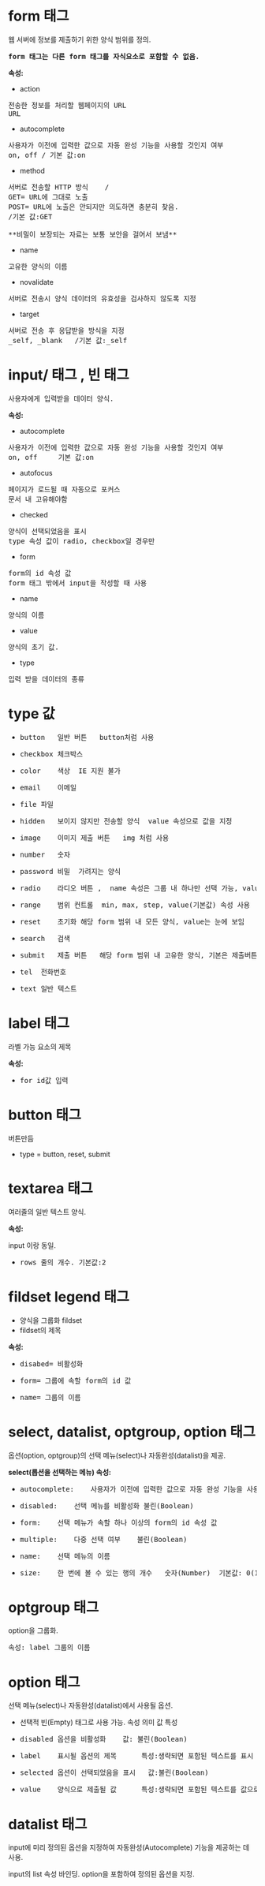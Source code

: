 # form 태그
웹 서버에 정보를 제출하기 위한 양식 범위를 정의.

<PRE><strong>form 태그는 다른 form 태그를 자식요소로 포함할 수 없음.</strong></PRE>


<strong>속성:</strong>

- action
<PRE>전송한 정보를 처리할 웹페이지의 URL
URL</PRE>	

- autocomplete	
<PRE>사용자가 이전에 입력한 값으로 자동 완성 기능을 사용할 것인지 여부
on, off	/ 기본 값:on</PRE>

- method
<PRE>서버로 전송할 HTTP 방식	/
GET= URL에 그대로 노출 
POST= URL에 노출은 안되지만 의도하면 충분히 찾음.
/기본 값:GET

**비밀이 보장되는 자료는 보통 보안을 걸어서 보냄**</PRE>

- name	
<PRE>고유한 양식의 이름</PRE>	

- novalidate
<PRE>서버로 전송시 양식 데이터의 유효성을 검사하지 않도록 지정</PRE>		

- target
<PRE>서버로 전송 후 응답받을 방식을 지정
_self, _blank	/기본 값:_self</PRE>



# input/ 태그 , 빈 태그

<pre>사용자에게 입력받을 데이터 양식.</pre>

<strong>속성:</strong>

- autocomplete
<pre>사용자가 이전에 입력한 값으로 자동 완성 기능을 사용할 것인지 여부
on, off	    기본 값:on</pre>

- autofocus
<pre>페이지가 로드될 때 자동으로 포커스
문서 내 고유해야함</pre>

- checked
<pre>양식이 선택되었음을 표시
type 속성 값이 radio, checkbox일 경우만</pre>

- form
<pre>form의 id 속성 값
form 태그 밖에서 input을 작성할 때 사용</pre>

- name
<pre>양식의 이름</pre>

- value
<pre>양식의 초기 값.</pre>

- type
<pre>입력 받을 데이터의 종류</pre>

# <strong>type 값</strong>

- <pre>button	일반 버튼	button처럼 사용</pre>
- <pre>checkbox	체크박스</pre>	
- <pre>color	색상	IE 지원 불가</pre>
- <pre>email	이메일</pre>	
- <pre>file	파일</pre>	
- <pre>hidden	보이지 않지만 전송할 양식	value 속성으로 값을 지정</pre>
- <pre>image	이미지 제출 버튼	img 처럼 사용</pre>
- <pre>number	숫자</pre>	
- <pre>password	비밀	가려지는 양식</pre>
- <pre>radio	라디오 버튼 ,  name 속성은 그룹 내 하나만 선택 가능, value는 눈에 안보임</pre>
- <pre>range	범위 컨트롤	min, max, step, value(기본값) 속성 사용</pre>
- <pre>reset	초기화	해당 form 범위 내 모든 양식, value는 눈에 보임</pre>
- <pre>search	검색</pre>	
- <pre>submit	제출 버튼	해당 form 범위 내 고유한 양식, 기본은 제출버튼</pre>
- <pre>tel	전화번호	</pre>
- <pre>text	일반 텍스트</pre>



# label 태그
라벨 가능 요소의 제목

<strong>속성:</strong>

- <pre>for id값 입력</pre>



# button 태그
버튼만듬

- type = button, reset, submit



# textarea 태그
여러줄의 일반 텍스트 양식.

<strong>속성:</strong>

input 이랑 동일.

- <pre>rows 줄의 개수. 기본값:2</pre>


# fildset legend 태그

- 양식을 그룹화 fildset
- fildset의 제목

<strong>속성:</strong>

- <pre>disabed= 비활성화</pre>

- <pre>form= 그룹에 속할 form의 id 값</pre>

- <pre>name= 그룹의 이름</pre>



# select, datalist, optgroup, option 태그
옵션(option, optgroup)의 선택 메뉴(select)나 자동완성(datalist)을 제공.

<strong>select(롭션을 선택하는 메뉴) 속성:</strong>

- <pre>autocomplete:	사용자가 이전에 입력한 값으로 자동 완성 기능을 사용할 것인지 여부	on, off	기본값:on</PRE>	
- <PRE>disabled:	선택 메뉴를 비활성화	불린(Boolean)</PRE>	
- <PRE>form:	선택 메뉴가 속할 하나 이상의 form의 id 속성 값</PRE>		
- <PRE>multiple:	다중 선택 여부	불린(Boolean)</PRE>	
- <PRE>name:	선택 메뉴의 이름</PRE>		
- <PRE>size:	한 번에 볼 수 있는 행의 개수	숫자(Number)	기본값: 0(1과 같음)</pre>



# optgroup 태그
option을 그룹화.

<pre>속성: label 그룹의 이름</pre>



# option 태그
선택 메뉴(select)나 자동완성(datalist)에서 사용될 옵션.

- 선택적 빈(Empty) 태그로 사용 가능.
속성	의미	값	특성
- <pre>disabled	옵션을 비활성화	값: 불린(Boolean)</pre>	
- <pre>label	표시될 옵션의 제목		특성:생략되면 포함된 텍스트를 표시</pre>
- <pre>selected	옵션이 선택되었음을 표시	값:불린(Boolean)</pre>	
- <pre>value	양식으로 제출될 값		특성:생략되면 포함된 텍스트를 값으로 사용</pre>



# datalist 태그
input에 미리 정의된 옵션을 지정하여 자동완성(Autocomplete) 기능을 제공하는 데 사용.

input의 list 속성 바인딩.
option을 포함하여 정의된 옵션을 지정.